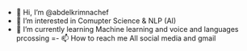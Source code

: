 - 👋 Hi, I’m @abdelkrimnachef
- 👀 I’m interested in Comupter Science & NLP (AI)
- 🌱 I’m currently learning Machine learning and voice and languages prcossing
=- 📫 How to reach me All social media and gmail 

<!---
abdelkrimnachef/abdelkrimnachef is a ✨ special ✨ repository because its `README.md` (this file) appears on your GitHub profile.
You can click the Preview link to take a look at your changes.
--->

